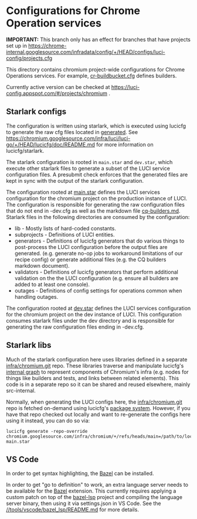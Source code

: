# Configurations for Chrome Operation services

**IMPORTANT:** This branch only has an effect for branches that have projects
set up in
https://chrome-internal.googlesource.com/infradata/config/+/HEAD/configs/luci-config/projects.cfg

This directory contains chromium project-wide configurations
for Chrome Operations services.
For example, [cr-buildbucket.cfg](generated/luci/cr-buildbucket.cfg) defines
builders.

Currently active version can be checked at
https://luci-config.appspot.com/#/projects/chromium .

## Starlark configs

The configuration is written using starlark, which is executed using lucicfg to
generate the raw cfg files located in [generated](generated). See
https://chromium.googlesource.com/infra/luci/luci-go/+/HEAD/lucicfg/doc/README.md
for more information on lucicfg/starlark.

The starlark configuration is rooted in `main.star` and `dev.star`, which
execute other starlark files to generate a subset of the LUCI service
configuration files. A presubmit check enforces that the generated files are
kept in sync with the output of the starlark configuration.

The configuration rooted at [main.star](main.star) defines the LUCI services
configuration for the chromium project on the production instance of LUCI. The
configuration is responsible for generating the raw configuration files that do
not end in -dev.cfg as well as the markdown file
[cq-builders.md](generated/cq-builders.md). Starlark files in the following
directories are consumed by the configuration:

* lib - Mostly lists of hard-coded constants.
* subprojects - Definitions of LUCI entities.
* generators - Definitions of lucicfg generators that do various things to
  post-process the LUCI configuration before the output files are generated.
  (e.g. generate no-op jobs to workaround limitations of our recipe config) or
  generate additional files (e.g. the CQ builders markdown document).
* validators - Definitions of lucicfg generators that perform additional
  validation on the the LUCI configuration (e.g. ensure all builders are added
  to at least one console).
* outages - Definitions of config settings for operations common when handling
  outages.

The configuration rooted at [dev.star](dev.star) defines the LUCI services
configuration for the chromium project on the dev instance of LUCI. This
configuration consumes starlark files under the dev directory and is responsible
for generating the raw configuration files ending in -dev.cfg.

## Starlark libs

Much of the starlark configuration here uses libraries defined in a separate
[infra/chromium.git][infra-chromium] repo. These libraries traverse and manipulate
lucicfg's [internal graph][lucicfg-graph] to represent components of Chromium's
infra (e.g. nodes for things like builders and tests, and links between related
elements). This code is in a separate repo so it can be shared and reused
elsewhere, mainly src-internal.

Normally, when generating the LUCI configs here, the
[infra/chromium.git][infra-chromium] repo is fetched on-demand using lucicfg's
[package system][lucicfg-package]. However, if you have that repo checked out
locally and want to re-generate the configs here using it instead, you can do so
via:
```
lucicfg generate -repo-override chromium.googlesource.com/infra/chromium/+/refs/heads/main=/path/to/local/infra/chromium/checkout main.star
```

## VS Code

In order to get syntax highlighting, the [Bazel][bazel-extension] can be installed.

In order to get "go to definition" to work, an extra language server needs to be
available for the [Bazel][bazel-extension] extension. This currently requires
applying a custom patch on top of the [bazel-lsp][bazel-lsp] project and
compiling the language server binary, then using it via settings.json in VS
Code. See the [//tools/vscode/bazel_lsp/README.md][bazel-lsp-readme] for more
details.

[bazel-extension]: https://marketplace.visualstudio.com/items?itemName=BazelBuild.vscode-bazel
[bazel-lsp]: https://github.com/cameron-martin/bazel-lsp
[bazel-lsp-readme]: ../../tools/vscode/bazel_lsp/README.md
[infra-chromium]: https://chromium.googlesource.com/infra/chromium
[lucicfg-graph]: https://chromium.googlesource.com/infra/luci/luci-go/+/refs/heads/main/lucicfg/doc/README.md#rules_state-representation
[lucicfg-package]: https://chromium.googlesource.com/infra/luci/luci-go/+/refs/heads/main/lucicfg/doc/README.md#modules-and-packages
